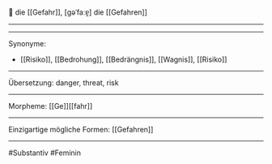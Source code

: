 🔴 die [[Gefahr]], [ɡəˈfaːɐ̯]
die [[Gefahren]]


---


---
Synonyme:
- [[Risiko]], [[Bedrohung]], [[Bedrängnis]], [[Wagnis]], [[Risiko]]

---
Übersetzung: danger, threat, risk

---
Morpheme:
[[Ge]][[fahr]]

---
Einzigartige mögliche Formen: [[Gefahren]]

---
#Substantiv #Feminin

